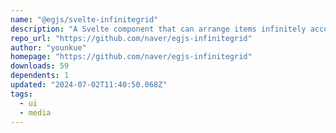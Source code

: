 ```yaml
---
name: "@egjs/svelte-infinitegrid"
description: "A Svelte component that can arrange items infinitely according to the type of grids"
repo_url: "https://github.com/naver/egjs-infinitegrid"
author: "younkue"
homepage: "https://github.com/naver/egjs-infinitegrid"
downloads: 59
dependents: 1
updated: "2024-07-02T11:40:50.068Z"
tags: 
  - ui
  - media
---
```

